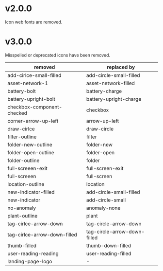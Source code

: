 # v2.0.0

Icon web fonts are removed.

# v3.0.0

Misspelled or deprecated icons have been removed. 

| removed    | replaced by |
| -------- | ------- |
| add-cirlce-small-filled | add-circle-small-filled |
| asset-network-1 | asset-network-filled |
| battery-bolt | battery-charge |
| battery-upright-bolt | battery-upright-charge |
| checkbox-component-checked | checkbox |
| corner-arrow-up-left | arrow-up-left |
| draw-cirlce | draw-circle |
| filter-outline | filter |
| folder-new-outline | folder-new |
| folder-open-outline | folder-open |
| folder-outline | folder |
| full-screeen-exit | full-screen-exit |
| full-screeen | full-screen |
| location-outline | location |
| new-indicator-filled | add-circle-small-filled |
| new-indicator | add-circle-small |
| no-anomaly | anomaly-none |
| plant-outline | plant |
| tag-cirlce-arrow-down | tag-circle-arrow-down |
| tag-cirlce-arrow-down-filled | tag-circle-arrow-down-filled |
| thumb-filled | thumb-down-filled |
| user-reading-reading | user-reading-filled |
| landing-page-logo | - |